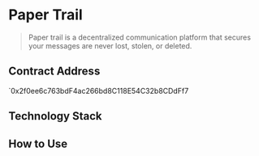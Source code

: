# Paper Trail

> Paper trail is a decentralized communication platform that secures your messages are never lost, stolen, or deleted.

## Contract Address

`0x2f0ee6c763bdF4ac266bd8C118E54C32b8CDdFf7

## Technology Stack

## How to Use
  
